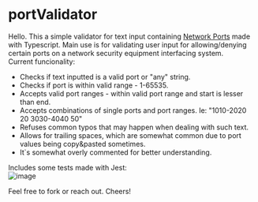 # portValidator

Hello. This a simple validator for text input containing <a href="https://en.wikipedia.org/wiki/Port_(computer_networking)">Network Ports</a> made with Typescript.
Main use is for validating user input for allowing/denying certain ports on a network security equipment interfacing system.
<br>
Current funcionality:
<ul>

<li>
Checks if text inputted is a valid port or "any" string.
</li>

<li>
Checks if port is within valid range - 1-65535.
</li>

<li>
Accepts valid port ranges - within valid port range and start is lesser than end.
</li>

<li>
Accepts combinations of single ports and port ranges. Ie: "1010-2020 20 3030-4040 50"
</li>


<li>
Refuses common typos that may happen when dealing with such text.
</li>

<li>
Allows for trailing spaces, which are somewhat common due to port values being copy&pasted sometimes.
</li>
  
  
<li>
It`s somewhat overly commented for better understanding.
</li>

</ul>

Includes some tests made with Jest:
<br>
![image](https://user-images.githubusercontent.com/75806115/190468358-b7f82630-7659-45dc-8eea-6def294557a7.png)


Feel free to fork or reach out. Cheers!
